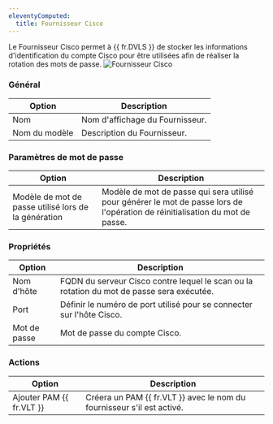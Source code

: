 ```yaml
---
eleventyComputed:
  title: Fournisseur Cisco
---
```

Le Fournisseur Cisco permet à {{ fr.DVLS }} de stocker les informations d'identification du compte Cisco pour être utilisées afin de réaliser la rotation des mots de passe.
![Fournisseur Cisco](https://cdnweb.devolutions.net/docs/docs_en_server_ServerOp8093.png)

### Général
| Option        | Description                    |
|---------------|--------------------------------|
| Nom           | Nom d'affichage du Fournisseur.|
| Nom du modèle | Description du Fournisseur.    |


### Paramètres de mot de passe
| Option                               | Description                                                                                       |
|--------------------------------------|---------------------------------------------------------------------------------------------------|
| Modèle de mot de passe utilisé lors de la génération | Modèle de mot de passe qui sera utilisé pour générer le mot de passe lors de l'opération de réinitialisation du mot de passe. |


### Propriétés
| Option    | Description                                                                                         |
|-----------|-----------------------------------------------------------------------------------------------------|
| Nom d'hôte | FQDN du serveur Cisco contre lequel le scan ou la rotation du mot de passe sera exécutée.          |
| Port      | Définir le numéro de port utilisé pour se connecter sur l'hôte Cisco.                              |
| Mot de passe  | Mot de passe du compte Cisco.                                                                      |


### Actions
| Option               | Description                                                         |
|----------------------|---------------------------------------------------------------------|
| Ajouter PAM {{ fr.VLT }} | Créera un PAM {{ fr.VLT }} avec le nom du fournisseur s'il est activé. |
